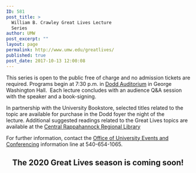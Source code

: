 ```yaml
---
ID: 581
post_title: >
  William B. Crawley Great Lives Lecture
  Series
author: UMW
post_excerpt: ""
layout: page
permalink: http://www.umw.edu/greatlives/
published: true
post_date: 2017-10-13 12:00:08
---
```

This series is open to the public free of charge and no admission tickets are required. Programs begin at 7:30 p.m. in <a href="https://www.google.com/maps/place/Dodd+Auditorium,+University+of+Mary+Washington,+Fredericksburg,+VA+22401/@38.300666,-77.4742532,17z/data=!3m1!4b1!4m2!3m1!1s0x89b6c1f6e91c1fcb:0xd30436a5b77ca7e5">Dodd Auditorium</a> in George Washington Hall.  Each lecture concludes with an audience Q&amp;A session with the speaker and a book-signing.

In partnership with the University Bookstore, selected titles related to the topic are available for purchase in the Dodd foyer the night of the lecture. Additional suggested readings related to the Great Lives topics are available at the <a href="http://www.librarypoint.org/greatlives" target="_blank" rel="noopener noreferrer">Central Rappahannock Regional Library</a>

For further information, contact the <a href="http://president.umw.edu/events/">Office of University Events and Conferencing</a> information line at 540-654-1065.
<h2 style="text-align: center"><strong>The 2020 Great Lives season is coming soon! </strong></h2>